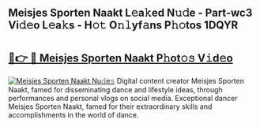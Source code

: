 ## Meisjes Sporten Naakt L𝚎a𝚔ed N𝚞𝚍e - Part-wc3 Vi𝚍𝚎o L𝚎a𝚔s - H𝚘𝚝 O𝚗𝚕yf𝚊ns P𝚑𝚘tos 1DQYR

# <h2><a href="http://kf48ln.oniu.top/?m=Meisjes+Sporten+Naakt">🔗👉 🔴 Meisjes Sporten Naakt P𝚑ot𝚘𝚜 V𝚒d𝚎o</a></h2>

[![Meisjes Sporten Naakt Nu𝚍e𝚜](https://i.imgur.com/0qMVB7G.gif)](http://kf48ln.oniu.top/?m=Meisjes+Sporten+Naakt)
Digital content creator Meisjes Sporten Naakt, famed for disseminating dance and lifestyle ideas, through performances and personal vlogs on social media. Exceptional dancer Meisjes Sporten Naakt, famed for their extraordinary skills and accomplishments in the world of dance.  
